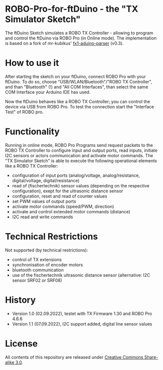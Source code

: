 # ROBO-Pro-for-ftDuino - the "TX Simulator Sketch"

The ftDuino Sketch simulates a ROBO TX Controller - allowing to program and control the ftDuino via ROBO Pro (in Online mode). 
The implementation is based on a fork of mr-kubikus' <a href="https://github.com/mr-kubikus/fx1-arduino-parser">fx1-aduino-parser</a> (v0.3).

# How to use it

After starting the sketch on your ftDuino, connect ROBO Pro with your ftDuino. To do so, choose "USB/WLAN/Bluetooth"/"ROBO TX Controller", and than "Bluetooth" (!) and "All COM Interfaces", than select the same COM Interface your Arduino IDE has used.

Now the ftDuino behaves like a ROBO TX Controller; you can control the device via USB from ROBO Pro. To test the connection start the "Interface Test" of ROBO pro.

# Functionality

Running in online mode, ROBO Pro Programs send request packets to the ROBO TX Controller to configure input and output ports, read inputs, initiate I2C sensors or actors communication and activate motor commands. The "TX Simulator Sketch" is able to execute the following operational elements like a ROBO TX Controller:
- configuration of input ports (analog/voltage, analog/resistance, digital/voltage, digital/resistance)
- read of (fischertechnik) sensor values (depending on the respective configuration), exept for the ultrasonic distance sensor
- configuration, reset and read of counter values
- set PWM values of output ports
- activate motor commands (speed/PWM, direction)
- activate and control extended motor commands (distance)
- I2C read and write commands

# Technical Restrictions

Not supported (by technical restrictions):
- control of TX extensions
- synchronisation of encoder motors
- bluetooth communication 
- use of the fischertechnik ultrasonic distance sensor (alternative: I2C sensor SRF02 or SRF08)

# History

- Version 1.0 (02.09.2022), testet with TX Firmware 1.30 and ROBO Pro 4.6.6
- Version 1.1 (07.09.2022), I2C support added, digital line sensor values

# License

All contents of this repository are released under <a href="https://creativecommons.org/licenses/by-sa/3.0/">Creative Commons Share-alike 3.0</a>.
